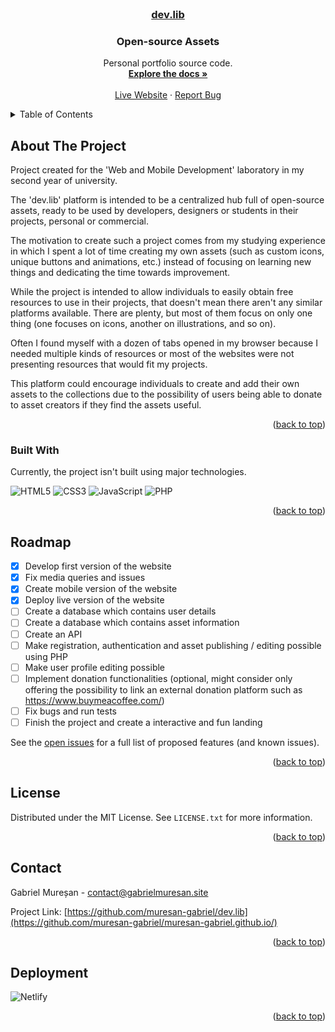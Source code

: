 <div id="top"></div>
<br />
<div align="center">
  <a href="https://devlibproject.netlify.app/">
    <h3>dev.lib</h3>
  </a>

  <h3 align="center">Open-source Assets</h3>

  <p align="center">
    Personal portfolio source code.
    <br />
    <a href="https://github.com/muresan-gabriel/dev.lib"><strong>Explore the docs »</strong></a>
    <br />
    <br />
    <a href="https://devlibproject.netlify.app/" target="_blank">Live Website</a>
    ·
    <a href="https://github.com/muresan-gabriel/dev.lib/issues">Report Bug</a>
  </p>
</div>

<!-- TABLE OF CONTENTS -->
<details>
  <summary>Table of Contents</summary>
  <ol>
    <li>
      <a href="#about-the-project">About The Project</a>
      <ul>
        <li><a href="#built-with">Built With</a></li>
      </ul>
    </li>
    <li><a href="#roadmap">Roadmap</a></li>
    <li><a href="#license">License</a></li>
    <li><a href="#contact">Contact</a></li>
    <li><a href="#acknowledgments">Acknowledgments</a></li>
  </ol>
</details>

<!-- ABOUT THE PROJECT -->

## About The Project

Project created for the 'Web and Mobile Development' laboratory in my second year of university.

The 'dev.lib' platform is intended to be a centralized hub full of open-source assets, ready to be used by developers, designers or students in their projects, personal or commercial.

The motivation to create such a project comes from my studying experience in which I spent a lot of time creating my own assets (such as custom icons, unique buttons and animations, etc.) instead of focusing on learning new things and dedicating the time towards improvement.

While the project is intended to allow individuals to easily obtain free resources to use in their projects, that doesn't mean there aren't any similar platforms available. There are plenty, but most of them focus on only one thing (one focuses on icons, another on illustrations, and so on).

Often I found myself with a dozen of tabs opened in my browser because I needed multiple kinds of resources or most of the websites were not presenting resources that would fit my projects.

This platform could encourage individuals to create and add their own assets to the collections due to the possibility of users being able to donate to asset creators if they find the assets useful.

<p align="right">(<a href="#top">back to top</a>)</p>

### Built With

Currently, the project isn't built using major technologies.

![HTML5](https://img.shields.io/badge/html5-%23E34F26.svg?style=for-the-badge&logo=html5&logoColor=white)
![CSS3](https://img.shields.io/badge/css3-%231572B6.svg?style=for-the-badge&logo=css3&logoColor=white)
![JavaScript](https://img.shields.io/badge/javascript-%23323330.svg?style=for-the-badge&logo=javascript&logoColor=%23F7DF1E)
![PHP](https://img.shields.io/badge/php-%23777BB4.svg?style=for-the-badge&logo=php&logoColor=white)

<p align="right">(<a href="#top">back to top</a>)</p>

<!-- ROADMAP -->

## Roadmap

- [x] Develop first version of the website
- [x] Fix media queries and issues
- [x] Create mobile version of the website
- [x] Deploy live version of the website
- [ ] Create a database which contains user details
- [ ] Create a database which contains asset information
- [ ] Create an API
- [ ] Make registration, authentication and asset publishing / editing possible using PHP
- [ ] Make user profile editing possible
- [ ] Implement donation functionalities (optional, might consider only offering the possibility to link an external donation platform such as https://www.buymeacoffee.com/)
- [ ] Fix bugs and run tests
- [ ] Finish the project and create a interactive and fun landing

See the [open issues](https://github.com/muresan-gabriel/dev.lib/issues) for a full list of proposed features (and known issues).

<p align="right">(<a href="#top">back to top</a>)</p>

<!-- LICENSE -->

## License

Distributed under the MIT License. See `LICENSE.txt` for more information.

<p align="right">(<a href="#top">back to top</a>)</p>

<!-- CONTACT -->

## Contact

Gabriel Mureșan - contact@gabrielmuresan.site

Project Link: [https://github.com/muresan-gabriel/dev.lib](https://github.com/muresan-gabriel/muresan-gabriel.github.io/)

<p align="right">(<a href="#top">back to top</a>)</p>

<!-- ACKNOWLEDGMENTS -->

## Deployment

![Netlify](https://img.shields.io/badge/netlify-%23000000.svg?style=for-the-badge&logo=netlify&logoColor=#00C7B7)

<p align="right">(<a href="#top">back to top</a>)</p>

<!-- MARKDOWN LINKS & IMAGES -->
<!-- https://www.markdownguide.org/basic-syntax/#reference-style-links -->
